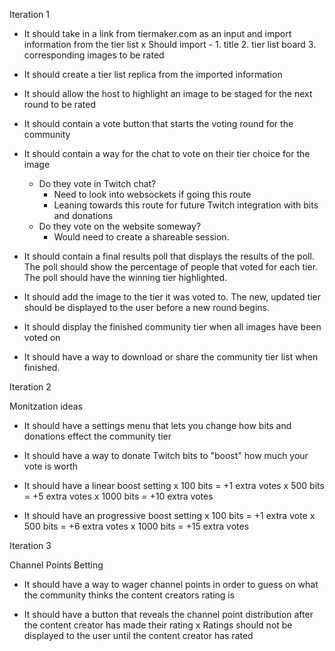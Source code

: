 Iteration 1 

- It should take in a link from tiermaker.com as an input and import information from the tier list 
    x Should import - 
        1. title
        2. tier list board
        3. corresponding images to be rated

- It should create a tier list replica from the imported information 

- It should allow the host to highlight an image to be staged for the next round to be rated 

- It should contain a vote button that starts the voting round for the community 

- It should contain a way for the chat to vote on their tier choice for the image
    - Do they vote in Twitch chat? 
        - Need to look into websockets if going this route 
        - Leaning towards this route for future Twitch integration with bits and donations 
    - Do they vote on the website someway? 
        - Would need to create a shareable session. 

- It should contain a final results poll that displays the results of the poll. The poll should show the percentage of people that voted for each tier. The poll should have the winning tier highlighted. 

- It should add the image to the tier it was voted to. The new, updated tier should be displayed to the user before a new round begins. 

- It should display the finished community tier when all images have been voted on 

- It should have a way to download or share the community tier list when finished. 


Iteration 2 

Monitzation ideas

- It should have a settings menu that lets you change how bits and donations effect the community tier 

- It should have a way to donate Twitch bits to "boost" how much your vote is worth 

- It should have a linear boost setting 
    x 100 bits = +1 extra votes 
    x 500 bits = +5 extra votes 
    x 1000 bits = +10 extra votes 

- It should have an progressive boost setting 
    x 100 bits = +1 extra vote 
    x 500 bits = +6 extra votes 
    x 1000 bits = +15 extra votes 

Iteration 3 

Channel Points Betting 

- It should have a way to wager channel points in order to guess on what the community thinks the content creators rating is 

- It should have a button that reveals the channel point distribution after the content creator has made their rating
    x Ratings should not be displayed to the user until the content creator has rated


